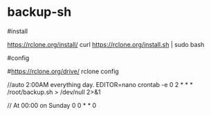 # backup-sh

#install

https://rclone.org/install/
curl https://rclone.org/install.sh | sudo bash

#config

#https://rclone.org/drive/
rclone config

//auto 2:00AM everything day.
EDITOR=nano crontab -e
0 2 * * * /root/backup.sh > /dev/null 2>&1

// At 00:00 on Sunday
0 0 * * 0 